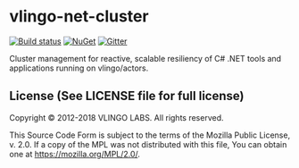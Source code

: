 # vlingo-net-cluster

[![Build status](https://ci.appveyor.com/api/projects/status/0rgr1g6x60neywfs/branch/master?svg=true)](https://ci.appveyor.com/project/VlingoNetOwner/vlingo-net-cluster/branch/master) 
[![NuGet](https://img.shields.io/nuget/v/Vlingo.Cluster.svg)](https://www.nuget.org/packages/Vlingo.Cluster)
[![Gitter](https://badges.gitter.im/vlingo-platform-net/community.svg)](https://gitter.im/vlingo-platform-net/community?utm_source=badge&utm_medium=badge&utm_campaign=pr-badge)

Cluster management for reactive, scalable resiliency of C# .NET tools and applications running on vlingo/actors.


License (See LICENSE file for full license)
-------------------------------------------
Copyright © 2012-2018 VLINGO LABS. All rights reserved.

This Source Code Form is subject to the terms of the
Mozilla Public License, v. 2.0. If a copy of the MPL
was not distributed with this file, You can obtain
one at https://mozilla.org/MPL/2.0/.

